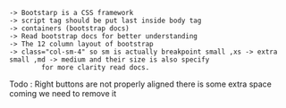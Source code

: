 
    -> Bootstarp is a CSS framework
    -> script tag should be put last inside body tag
    -> containers (bootstrap docs)
    -> Read bootstrap docs for better understanding
    -> The 12 column layout of bootstrap
    -> class="col-sm-4" so sm is actually breakpoint small ,xs -> extra small ,md -> medium and their size is also specify 
            for more clarity read docs.


 Todo : 
    Right buttons are not properly aligned there is some extra space coming we need to remove it   
